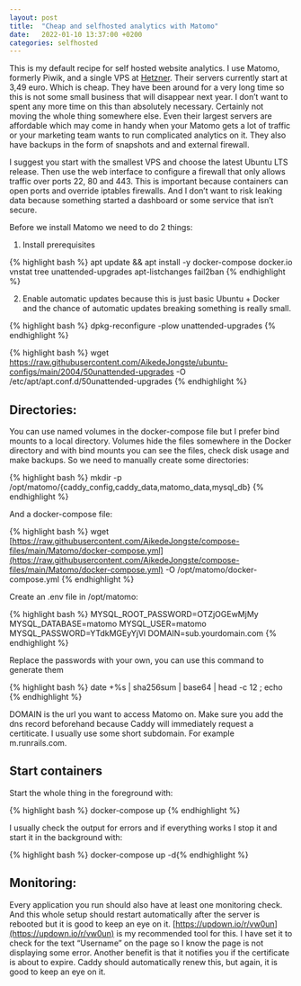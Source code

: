 ```yaml
---
layout: post
title:  "Cheap and selfhosted analytics with Matomo"
date:   2022-01-10 13:37:00 +0200
categories: selfhosted
---
```


This is my default recipe for self hosted website analytics. I use Matomo, formerly Piwik, and a single VPS at [Hetzner](https://hetzner.cloud/?ref=Fp0GlpkddM38). Their servers currently start at 3,49 euro. Which is  cheap. They have been around for a very long time so this is not some small business that will disappear next year. I don’t want to spent any more time on this than absolutely necessary. Certainly not moving the whole thing somewhere else. Even their largest servers are affordable which may come in handy when your Matomo gets a lot of traffic or your marketing team wants to run complicated analytics on it. They also have backups in the form of snapshots and and external firewall. 

I suggest you start with the smallest VPS and choose the latest Ubuntu LTS release. Then use the web interface to configure a firewall that only allows traffic over ports 22, 80 and 443. This is important because containers can open ports and override iptables firewalls. And I don’t want to risk leaking data because something started a dashboard or some service that isn’t secure. 

Before we install Matomo we need to do 2 things:

1. Install prerequisites
    
  {% highlight bash %}
  apt update && apt install -y docker-compose docker.io \
  vnstat tree unattended-upgrades apt-listchanges fail2ban
  {% endhighlight %}
    
2. Enable automatic updates because this is just basic Ubuntu + Docker and the chance of automatic updates breaking something is really small. 
   
  {% highlight bash %}
  dpkg-reconfigure -plow unattended-upgrades
  {% endhighlight %}
    
  {% highlight bash %}
  wget https://raw.githubusercontent.com/AikedeJongste/ubuntu-configs/main/2004/50unattended-upgrades -O /etc/apt/apt.conf.d/50unattended-upgrades
  {% endhighlight %}


## Directories:

You can use named volumes in the docker-compose file but I prefer bind mounts to a local directory. Volumes hide the files somewhere in the Docker directory and with bind mounts you can see the files, check disk usage and make backups. So we need to manually create some directories:

  {% highlight bash %} mkdir -p /opt/matomo/{caddy_config,caddy_data,matomo_data,mysql_db} {% endhighlight %}
  
And a docker-compose file:

{% highlight bash %}
wget [https://raw.githubusercontent.com/AikedeJongste/compose-files/main/Matomo/docker-compose.yml](https://raw.githubusercontent.com/AikedeJongste/compose-files/main/Matomo/docker-compose.yml) -O /opt/matomo/docker-compose.yml
 {% endhighlight %}

Create an .env file in /opt/matomo:

{% highlight bash %}
MYSQL_ROOT_PASSWORD=OTZjOGEwMjMy
MYSQL_DATABASE=matomo
MYSQL_USER=matomo
MYSQL_PASSWORD=YTdkMGEyYjVl
DOMAIN=sub.yourdomain.com
{% endhighlight %}

Replace the passwords with your own, you can use this command to generate them 

{% highlight bash %}
date +%s | sha256sum | base64 | head -c 12 ; echo
{% endhighlight %}


DOMAIN is the url you want to access Matomo on. Make sure you add the dns record beforehand because Caddy will immediately request a certiticate. I usually use some short subdomain. For example m.runrails.com.

## Start containers

Start the whole thing in the foreground with: 

{% highlight bash %} docker-compose up {% endhighlight %}

I usually check the output for errors and if everything works I stop it and start it in the background with: 

{% highlight bash %} docker-compose up -d{% endhighlight %}
  

## Monitoring:

Every application you run should also have at least one monitoring check. And this whole setup should restart automatically after the server is rebooted but it is good to keep an eye on it. [https://updown.io/r/vw0un](https://updown.io/r/vw0un) is my recommended tool for this. I have set it to check for the text “Username” on the page so I know the page is not displaying some error. Another benefit is that it notifies you if the certificate is about to expire. Caddy should automatically renew this, but again, it is good to keep an eye on it.
